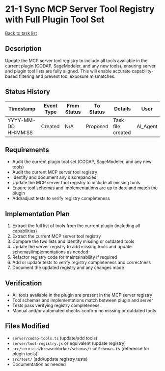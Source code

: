 # 21-1 Sync MCP Server Tool Registry with Full Plugin Tool Set

[Back to task list](./tasks.md)

## Description
Update the MCP server tool registry to include all tools available in the current plugin (CODAP, SageModeler, and any new tools), ensuring server and plugin tool lists are fully aligned. This will enable accurate capability-based filtering and prevent tool exposure mismatches.

## Status History
| Timestamp | Event Type | From Status | To Status | Details | User |
|-----------|------------|-------------|-----------|---------|------|
| YYYY-MM-DD HH:MM:SS | Created | N/A | Proposed | Task file created | AI_Agent |

## Requirements
- Audit the current plugin tool set (CODAP, SageModeler, and any new tools)
- Audit the current MCP server tool registry
- Identify and document any discrepancies
- Update the MCP server tool registry to include all missing tools
- Ensure tool schemas and implementations are up to date and match the plugin
- Add/adjust tests to verify registry completeness

## Implementation Plan
1. Extract the full list of tools from the current plugin (including all capabilities)
2. Extract the current MCP server tool registry
3. Compare the two lists and identify missing or outdated tools
4. Update the server registry to add missing tools and update schemas/implementations as needed
5. Refactor registry code for maintainability if required
6. Add or update tests to verify registry completeness and correctness
7. Document the updated registry and any changes made

## Verification
- All tools available in the plugin are present in the MCP server registry
- Tool schemas and implementations match between plugin and server
- Tests pass verifying registry completeness
- Manual and/or automated checks confirm no missing or outdated tools

## Files Modified
- `server/codap-tools.ts` (update/add tools)
- `server/tool-registry.js` or equivalent (update registry)
- `src/services/browserWorker/schemas/toolSchemas.ts` (reference for plugin tools)
- `src/test/` (add/update registry tests)
- Documentation as needed 